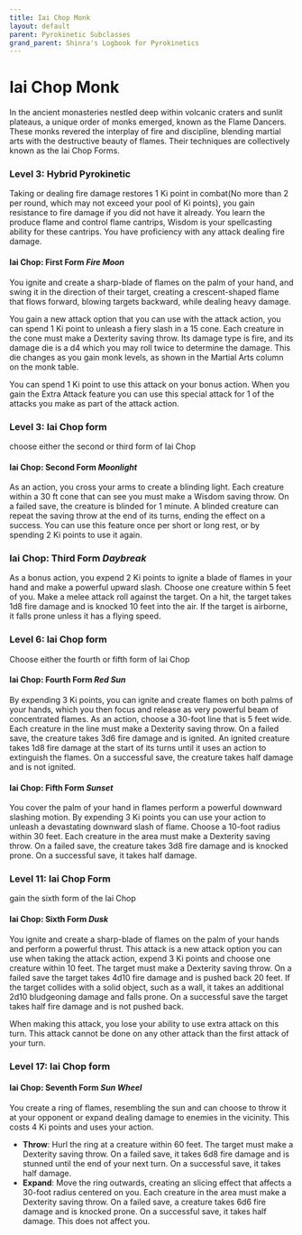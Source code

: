 ```yaml
---
title: Iai Chop Monk
layout: default
parent: Pyrokinetic Subclasses
grand_parent: Shinra's Logbook for Pyrokinetics
---
```

# Iai Chop Monk

In the ancient monasteries nestled deep within volcanic craters and sunlit plateaus, a unique order of monks emerged, known as the Flame Dancers. These monks revered the interplay of fire and discipline, blending martial arts with the destructive beauty of flames. Their techniques are collectively known as the Iai Chop Forms.

### Level 3: Hybrid Pyrokinetic
Taking or dealing fire damage restores 1 Ki point in combat(No more than 2 per round, which may not exceed your pool of Ki points), you gain resistance to fire damage if you did not have it already. 
You learn the produce flame and control flame cantrips, Wisdom is your spellcasting ability for these cantrips.
You have proficiency with any attack dealing fire damage.
#### Iai Chop: First Form _Fire Moon_
You ignite and create a sharp-blade of flames on the palm of your hand, and swing it in the direction of their target, creating a crescent-shaped flame that flows forward, blowing targets backward, while dealing heavy damage. 

You gain a new attack option that you can use with the attack action, you can spend 1 Ki point to unleash a fiery slash in a 15 cone. Each creature in the cone must make a Dexterity saving throw. Its damage type is fire, and its damage die is a d4 which you may roll twice to determine the damage. This die changes as you gain monk levels, as shown in the Martial Arts column on the monk table.  

You can spend 1 Ki point to use this attack on your bonus action. When you gain the Extra Attack feature you can use this special attack for 1 of the attacks you make as part of the attack action.

### Level 3: Iai Chop form
choose either the second or third form of Iai Chop
#### Iai Chop: Second Form _Moonlight_
As an action, you cross your arms to create a blinding light. Each creature within a 30 ft cone that can see you must make a Wisdom saving throw. On a failed save, the creature is blinded for 1 minute. A blinded creature can repeat the saving throw at the end of its turns, ending the effect on a success. You can use this feature once per short or long rest, or by spending 2 Ki points to use it again.

### Iai Chop: Third Form _Daybreak_
As a bonus action, you expend 2 Ki points to ignite a blade of flames in your hand and make a powerful upward slash. Choose one creature within 5 feet of you. Make a melee attack roll against the target. On a hit, the target takes 1d8 fire damage and is knocked 10 feet into the air. If the target is airborne, it falls prone unless it has a flying speed.

### Level 6: Iai Chop form
Choose either the fourth or fifth form of Iai Chop

#### Iai Chop: Fourth Form _Red Sun_
By expending 3 Ki points, you can ignite and create flames on both palms of your hands, which you then focus and release as very powerful beam of concentrated flames. As an action, choose a 30-foot line that is 5 feet wide. Each creature in the line must make a Dexterity saving throw. On a failed save, the creature takes 3d6 fire damage and is ignited. An ignited creature takes 1d8 fire damage at the start of its turns until it uses an action to extinguish the flames. On a successful save, the creature takes half damage and is not ignited.

#### Iai Chop: Fifth Form _Sunset_
You cover the palm of your hand in flames perform a powerful downward slashing motion. By expending 3 Ki points you can use your action to unleash a devastating downward slash of flame. Choose a 10-foot radius within 30 feet. Each creature in the area must make a Dexterity saving throw. On a failed save, the creature takes 3d8 fire damage and is knocked prone. On a successful save, it takes half damage.

### Level 11: Iai Chop Form
gain the sixth form of the Iai Chop

#### Iai Chop: Sixth Form _Dusk_
You ignite and create a sharp-blade of flames on the palm of your hands and perform a powerful thrust. This attack is a new attack option you can use when taking the attack action, expend 3 Ki points and choose one creature within 10 feet. The target must make a Dexterity saving throw. On a failed save the target takes 4d10 fire damage and is pushed back 20 feet. If the target collides with a solid object, such as a wall, it takes an additional 2d10 bludgeoning damage and falls prone. On a successful save the target takes half fire damage and is not pushed back.

When making this attack, you lose your ability to use extra attack on this turn. This attack cannot be done on any other attack than the first attack of your turn.

### Level 17: Iai Chop form

#### Iai Chop: Seventh Form _Sun Wheel_
You create a ring of flames, resembling the sun and can choose to throw it at your opponent or expand dealing damage to enemies in the vicinity. This costs 4 Ki points and uses your action.

- **Throw**: Hurl the ring at a creature within 60 feet. The target must make a Dexterity saving throw. On a failed save, it takes 6d8 fire damage and is stunned until the end of your next turn. On a successful save, it takes half damage.
- **Expand**: Move the ring outwards, creating an slicing effect that affects a 30-foot radius centered on you. Each creature in the area must make a Dexterity saving throw. On a failed save, a creature takes 6d6 fire damage and is knocked prone. On a successful save, it takes half damage. This does not affect you.